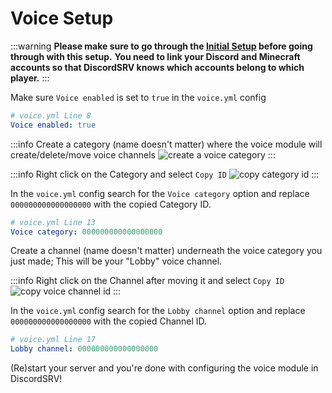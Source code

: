 # Voice Setup

:::warning
**Please make sure to go through the [Initial Setup](initial-setup.mdx) before going through with this setup.**
**You need to link your Discord and Minecraft accounts so that DiscordSRV knows which accounts belong to which player.**
:::

Make sure `Voice enabled` is set to `true` in the `voice.yml` config

```yaml
# voice.yml Line 8
Voice enabled: true
```

:::info
Create a category (name doesn't matter) where the voice module will create/delete/move voice channels
![create a voice category](/images/create_voice_category.png)
:::

:::info
Right click on the Category and select `Copy ID`
![copy category id](/images/copy_category_id.png)
:::

In the `voice.yml` config search for the `Voice category` option and replace `000000000000000000` with the copied Category ID.
```yaml
# voice.yml Line 13
Voice category: 000000000000000000
```

Create a channel (name doesn't matter) underneath the voice category you just made; This will be your "Lobby" voice channel.

:::info
Right click on the Channel after moving it and select `Copy ID`
![copy voice channel id](/images/copy_voice_channel_id.png)
:::

In the `voice.yml` config search for the `Lobby channel` option and replace `000000000000000000` with the copied Channel ID.
```yaml
# voice.yml Line 17
Lobby channel: 000000000000000000
```

(Re)start your server and you're done with configuring the voice module in DiscordSRV!

